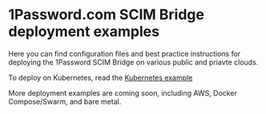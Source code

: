 # 1Password.com SCIM Bridge deployment examples

Here you can find configuration files and best practice instructions for deploying the 1Password SCIM Bridge on various public and priavte clouds.

To deploy on Kubernetes, read the [Kubernetes example](https://github.com/1Password/scim-examples/tree/master/kubernetes)

More deployment examples are coming soon, including AWS, Docker Compose/Swarm, and bare metal.
